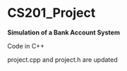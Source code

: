 # CS201_Project


**Simulation of a Bank Account System**


Code in C++


project.cpp and project.h are updated

